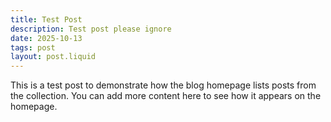 ```yaml
---
title: Test Post
description: Test post please ignore
date: 2025-10-13
tags: post
layout: post.liquid
---
```


This is a test post to demonstrate how the blog homepage lists posts from the collection. You can add more content here to see how it appears on the homepage.
